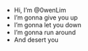 - Hi, I’m @0wenLim
- I’m gonna give you up
- I’m gonna let you down
- I’m gonna run around
- And desert you
